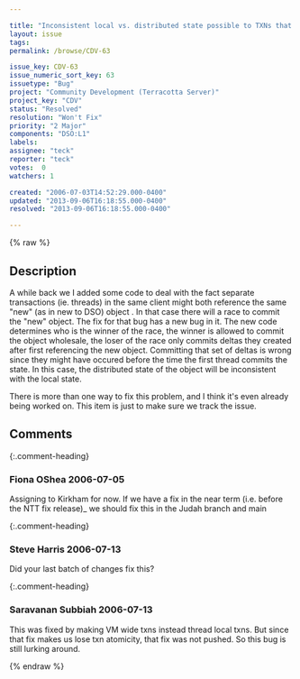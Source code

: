 ```yaml
---

title: "Inconsistent local vs. distributed state possible to TXNs that race to commit new objects"
layout: issue
tags: 
permalink: /browse/CDV-63

issue_key: CDV-63
issue_numeric_sort_key: 63
issuetype: "Bug"
project: "Community Development (Terracotta Server)"
project_key: "CDV"
status: "Resolved"
resolution: "Won't Fix"
priority: "2 Major"
components: "DSO:L1"
labels: 
assignee: "teck"
reporter: "teck"
votes:  0
watchers: 1

created: "2006-07-03T14:52:29.000-0400"
updated: "2013-09-06T16:18:55.000-0400"
resolved: "2013-09-06T16:18:55.000-0400"

---
```




{% raw %}



## Description

<div markdown="1" class="description">

A while back we I added some code to deal with the fact separate transactions (ie. threads) in the same client might both reference the same "new" (as in new to DSO) object . In that case there will a race to commit the "new" object. The fix for that bug has a new bug in it. The new code determines who is the winner of the race, the winner is allowed to commit the object wholesale, the loser of the race only commits deltas they created after first referencing the new object. Committing that set of deltas is wrong since they might have occured before the time the first thread commits the state. In this case, the distributed state of the object will be inconsistent with the local state. 

There is more than one way to fix this problem, and I think it's even already being worked on. This item is just to make sure we track the issue.

</div>

## Comments


{:.comment-heading}
### **Fiona OShea** <span class="date">2006-07-05</span>

<div markdown="1" class="comment">

Assigning to Kirkham for now. If we have a fix in the near term (i.e. before the NTT fix release)\_ we should fix this in the Judah branch and main

</div>


{:.comment-heading}
### **Steve Harris** <span class="date">2006-07-13</span>

<div markdown="1" class="comment">

Did your last batch of changes fix this?

</div>


{:.comment-heading}
### **Saravanan Subbiah** <span class="date">2006-07-13</span>

<div markdown="1" class="comment">

This was fixed by making VM wide txns instead thread local txns. But since that fix makes us lose txn atomicity, that fix was not pushed. So this bug is still lurking around. 

</div>



{% endraw %}

